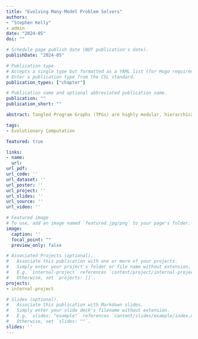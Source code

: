 ```yaml
---
title: "Evolving Many-Model Problem Solvers"
authors:
- "Stephen Kelly"
- admin
date: "2024-05"
doi: ""

# Schedule page publish date (NOT publication's date).
publishDate: "2024-05"

# Publication type.
# Accepts a single type but formatted as a YAML list (for Hugo requirements).
# Enter a publication type from the CSL standard.
publication_types: ["chapter"]

# Publication name and optional abbreviated publication name.
publication: ""
publication_short: ""

abstract: Tangled Program Graphs (TPGs) are highly modular, hierarchical representations for genetic programming that are well-suited to multitask learning in visual reinforcement learning and temporal sequence prediction domains. In this work, we describe how TPGs can evolve versatile problem solvers that are capable of solving multiple problems from different domains simultaneously. A single evolved solver can predict actions in discrete and continuous control tasks, as well as perform generative time-series prediction. All tasks are partially observable and explicitly require the solvers to dynamically update an internal mental model of the environment at runtime. We test an expanded set of memory types and operations, and show how they benefit TPGs without significant additional computational cost.

tags:
- Evolutionary Computation

featured: true

links:
- name: 
  url: 
url_pdf: 
url_code: ''
url_dataset: ''
url_poster: ''
url_project: ''
url_slides: ''
url_source: ''
url_video: ''

# Featured image
# To use, add an image named `featured.jpg/png` to your page's folder. 
image:
  caption: ''
  focal_point: ""
  preview_only: false

# Associated Projects (optional).
#   Associate this publication with one or more of your projects.
#   Simply enter your project's folder or file name without extension.
#   E.g. `internal-project` references `content/project/internal-project/index.md`.
#   Otherwise, set `projects: []`.
projects:
- internal-project

# Slides (optional).
#   Associate this publication with Markdown slides.
#   Simply enter your slide deck's filename without extension.
#   E.g. `slides: "example"` references `content/slides/example/index.md`.
#   Otherwise, set `slides: ""`.
slides: ''
---
```

